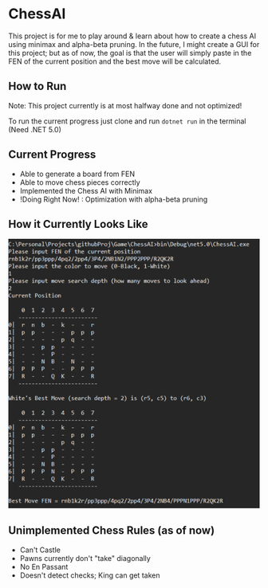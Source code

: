 # ChessAI
This project is for me to play around & learn about how to create a chess AI using minimax and alpha-beta pruning. 
In the future, I might create a GUI for this project; but as of now, the goal is that the user will simply paste in the FEN of the current position and the best move will be calculated.

## How to Run
Note: This project currently is at most halfway done and not optimized!

To run the current progress just clone and run `dotnet run` in the terminal (Need .NET 5.0)

## Current Progress
 - Able to generate a board from FEN
 - Able to move chess pieces correctly
 - Implemented the Chess AI with Minimax 
 - !Doing Right Now! : Optimization with alpha-beta pruning

## How it Currently Looks Like
![alt text](https://github.com/jwCheng28/ChessAI/blob/main/img/test.png?raw=true)

## Unimplemented Chess Rules (as of now)
 - Can't Castle
 - Pawns currently don't "take" diagonally
 - No En Passant
 - Doesn't detect checks; King can get taken
